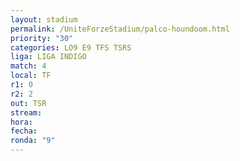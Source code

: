 ```yaml
---
layout: stadium
permalink: /UniteForzeStadium/palco-houndoom.html
priority: "30"
categories: LO9 E9 TFS TSRS
liga: LIGA INDIGO
match: 4
local: TF
r1: 0
r2: 2
out: TSR
stream: 
hora: 
fecha: 
ronda: "9"
---
```


